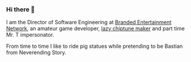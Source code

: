 ### Hi there 👋

I am the Director of Software Engineering at [Branded Entertainment Network](https://ben.productplacement.com), an amateur game developer, [lazy chiptune maker](https://soundcloud.com/viciosul_sid) and part time Mr. T impersonator.

From time to time I like to ride pig statues while pretending to be Bastian from Neverending Story.


<!--
**voidberg/voidberg** is a ✨ _special_ ✨ repository because its `README.md` (this file) appears on your GitHub profile.

Here are some ideas to get you started:

- 🔭 I’m currently working on ...
- 🌱 I’m currently learning ...
- 👯 I’m looking to collaborate on ...
- 🤔 I’m looking for help with ...
- 💬 Ask me about ...
- 📫 How to reach me: ...
- 😄 Pronouns: ...
- ⚡ Fun fact: ...
-->
